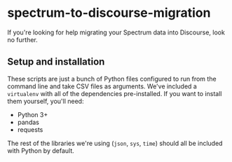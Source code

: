 # spectrum-to-discourse-migration

If you're looking for help migrating your Spectrum data into Discourse, look no further.

## Setup and installation

These scripts are just a bunch of Python files configured to run from the command line and take CSV files as arguments. We've included a `virtualenv` with all of the dependencies pre-installed. If you want to install them yourself, you'll need:

- Python 3+
- pandas
- requests

The rest of the libraries we're using (`json`, `sys`, `time`) should all be included with Python by default. 
